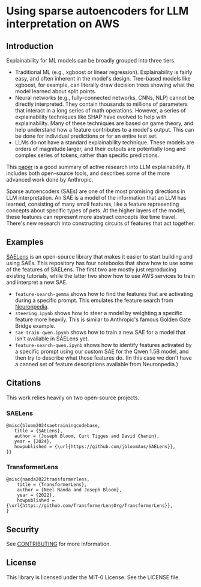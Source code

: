 # Using sparse autoencoders for LLM interpretation on AWS

## Introduction

Explainability for ML models can be broadly grouped into three tiers.

- Traditional ML (e.g., xgboost or linear regression). Explainability is fairly easy, and often inherent in the model's design. Tree-based models like xgboost, for example, can literally draw decision trees showing what the model learned about split points.
- Neural networks (e.g., fully-connected networks, CNNs, NLP) cannot be directly interpreted. They contain thousands to millions of parameters that interact in a long series of math operations. However, a series of explainability techniques like SHAP have evolved to help with explainability. Many of these techniques are based on game theory, and help understand how a feature contributes to a model's output. This can be done for individual predictions or for an entire test set. 
- LLMs do not have a standard explainability technique. These models are orders of magnitude larger, and their outputs are potentially long and complex series of tokens, rather than specific predictions.

This [paper](https://arxiv.org/abs/2405.00208) is a good summary of active research into LLM explainability. It includes both open-source tools, and describes some of the more advanced work done by Anthropic. 

Sparse autoencoders (SAEs) are one of the most promising directions in LLM interpretation. An SAE is a model of the information that an LLM has learned, consisting of many small features, like a feature representing concepts about specific types of pets. At the higher layers of the model, these features can represent more abstract concepts like time travel. There's new research into constructing circuits of features that act together.

## Examples

[SAELens](https://jbloomaus.github.io/SAELens/) is an open-source library that makes it easier to start building and using SAEs. This repository has four notebooks that show how to use some of the features of SAELens. The first two are mostly just reproducing existing tutorials, while the latter two show how to use AWS services to train and interpret a new SAE.

* `feature-search-gemma` shows how to find the features that are activating during a specific prompt. This emulates the feature search from [Neuronpedia](https://www.neuronpedia.org/gemma-2-2b/?sourceSet=gemmascope-res-16k&selectedLayers=[]&sortIndexes=[]&ignoreBos=true&q=I%20hate%20cats%0A). 
* `steering.ipynb` shows how to steer a model by weighting a specific feature more heavily. This is similar to Anthropic's famous Golden Gate Bridge example.
* `sae-train-qwen.ipynb` shows how to train a new SAE for a model that isn't available in SAELens yet.
* `feature-search-qwen.ipynb` shows how to identify features activated by a specific prompt using our custom SAE for the Qwen 1.5B model, and then try to describe what those features do. (In this case we don't have a canned set of feature descriptions available from Neuronpedia.)

## Citations

This work relies heavily on two open-source projects.

### SAELens

    @misc{bloom2024saetrainingcodebase,
       title = {SAELens},
       author = {Joseph Bloom, Curt Tigges and David Chanin},
       year = {2024},
       howpublished = {\url{https://github.com/jbloomAus/SAELens}},
    }}

### TransformerLens

    @misc{nanda2022transformerlens,
        title = {TransformerLens},
        author = {Neel Nanda and Joseph Bloom},
        year = {2022},
        howpublished = {\url{https://github.com/TransformerLensOrg/TransformerLens}},
    }


## Security

See [CONTRIBUTING](CONTRIBUTING.md#security-issue-notifications) for more information.

## License

This library is licensed under the MIT-0 License. See the LICENSE file.

